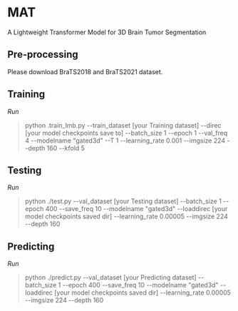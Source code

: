 # MAT
A Lightweight Transformer Model for 3D Brain Tumor Segmentation
## Pre-processing
Please download BraTS2018 and BraTS2021 dataset.
## Training
*Run*
>python .train_lmb.py --train_dataset [your Training dataset]  --direc [your model checkpoints save to] --batch_size 1  --epoch 1 --val_freq 4 --modelname "gated3d" --T 1 --learning_rate 0.001 --imgsize 224 --depth 160 --kfold 5
>
## Testing
*Run*
>python ./test.py --val_dataset [your Testing dataset] --batch_size 1  --epoch 400 --save_freq 10 --modelname "gated3d" --loaddirec [your model checkpoints saved dir] --learning_rate 0.00005 --imgsize 224 --depth 160
>
## Predicting
*Run*
>python ./predict.py --val_dataset [your Predicting dataset] --batch_size 1  --epoch 400 --save_freq 10 --modelname "gated3d" --loaddirec [your model checkpoints saved dir] --learning_rate 0.00005 --imgsize 224 --depth 160
>
